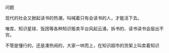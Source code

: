


问题

现代的社会又掀起读书的热潮，叫喊着只有会读书的人，才能活下去。

唯库、知识星球、饭团等各种知识贩卖平台风起云涌，拆书的、读书读书会层出不穷。

不管是懂行的，还是凑热闹的，大家一哄而上，在知识超市的货架上叫卖着知识








<!--stackedit_data:
eyJoaXN0b3J5IjpbLTE5NTMxNzQ4MjMsMjc4NDExMzY5XX0=
-->